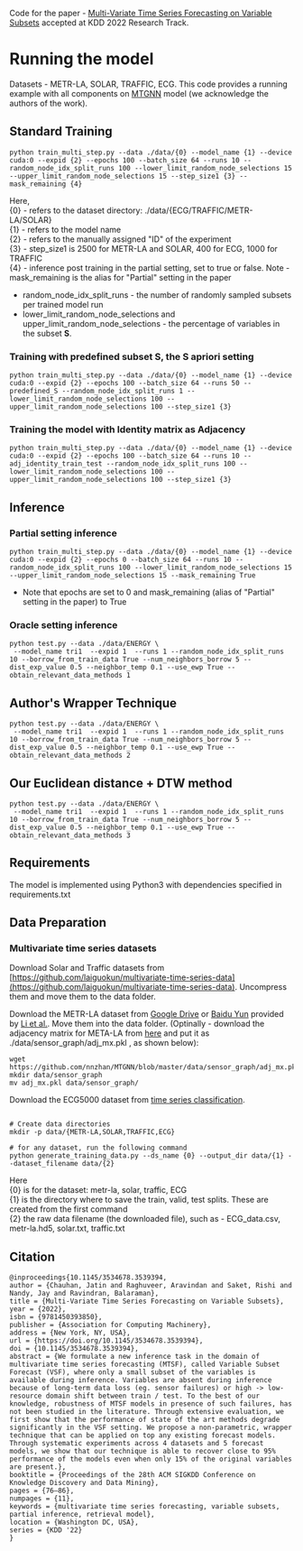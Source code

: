 Code for the paper - [Multi-Variate Time Series Forecasting on Variable Subsets]() accepted at KDD 2022 Research Track.

# Running the model

Datasets - METR-LA, SOLAR, TRAFFIC, ECG. This code provides a running example with all components on [MTGNN](https://github.com/nnzhan/MTGNN) model (we acknowledge the authors of the work).

## Standard Training
```
python train_multi_step.py --data ./data/{0} --model_name {1} --device cuda:0 --expid {2} --epochs 100 --batch_size 64 --runs 10 --random_node_idx_split_runs 100 --lower_limit_random_node_selections 15 --upper_limit_random_node_selections 15 --step_size1 {3} --mask_remaining {4}
```
Here, <br />
{0} - refers to the dataset directory: ./data/{ECG/TRAFFIC/METR-LA/SOLAR} <br />
{1} - refers to the model name <br />
{2} - refers to the manually assigned "ID" of the experiment  <br />
{3} - step_size1 is 2500 for METR-LA and SOLAR, 400 for ECG, 1000 for TRAFFIC <br />
{4} - inference post training in the partial setting, set to true or false. Note - mask_remaining is the alias for "Partial" setting in the paper
* random_node_idx_split_runs - the number of randomly sampled subsets per trained model run
* lower_limit_random_node_selections and upper_limit_random_node_selections - the percentage of variables in the subset **S**.


### Training with predefined subset S, the S apriori setting
```
python train_multi_step.py --data ./data/{0} --model_name {1} --device cuda:0 --expid {2} --epochs 100 --batch_size 64 --runs 50 --predefined_S --random_node_idx_split_runs 1 --lower_limit_random_node_selections 100 --upper_limit_random_node_selections 100 --step_size1 {3}
```


### Training the model with Identity matrix as Adjacency
```
python train_multi_step.py --data ./data/{0} --model_name {1} --device cuda:0 --expid {2} --epochs 100 --batch_size 64 --runs 10 --adj_identity_train_test --random_node_idx_split_runs 100 --lower_limit_random_node_selections 100 --upper_limit_random_node_selections 100 --step_size1 {3}
```


## Inference

### Partial setting inference
```
python train_multi_step.py --data ./data/{0} --model_name {1} --device cuda:0 --expid {2} --epochs 0 --batch_size 64 --runs 10 --random_node_idx_split_runs 100 --lower_limit_random_node_selections 15 --upper_limit_random_node_selections 15 --mask_remaining True
```
* Note that epochs are set to 0 and mask_remaining (alias of "Partial" setting in the paper) to True


### Oracle setting inference
```
python test.py --data ./data/ENERGY \
 --model_name tri1  --expid 1  --runs 1 --random_node_idx_split_runs 10 --borrow_from_train_data True --num_neighbors_borrow 5 --dist_exp_value 0.5 --neighbor_temp 0.1 --use_ewp True --obtain_relevant_data_methods 1
```


## Author's Wrapper Technique
```
python test.py --data ./data/ENERGY \
 --model_name tri1  --expid 1  --runs 1 --random_node_idx_split_runs 10 --borrow_from_train_data True --num_neighbors_borrow 5 --dist_exp_value 0.5 --neighbor_temp 0.1 --use_ewp True --obtain_relevant_data_methods 2
```

## Our Euclidean distance + DTW method
```
python test.py --data ./data/ENERGY \
 --model_name tri1  --expid 1  --runs 1 --random_node_idx_split_runs 10 --borrow_from_train_data True --num_neighbors_borrow 5 --dist_exp_value 0.5 --neighbor_temp 0.1 --use_ewp True --obtain_relevant_data_methods 3
```

## Requirements
The model is implemented using Python3 with dependencies specified in requirements.txt


## Data Preparation


### Multivariate time series datasets

Download Solar and Traffic datasets from [https://github.com/laiguokun/multivariate-time-series-data](https://github.com/laiguokun/multivariate-time-series-data). Uncompress them and move them to the data folder.

Download the METR-LA dataset from [Google Drive](https://drive.google.com/open?id=10FOTa6HXPqX8Pf5WRoRwcFnW9BrNZEIX) or [Baidu Yun](https://pan.baidu.com/s/14Yy9isAIZYdU__OYEQGa_g) provided by [Li et al.](https://github.com/liyaguang/DCRNN.git). Move them into the data folder. (Optinally - download the adjacency matrix for META-LA from [here](https://github.com/nnzhan/MTGNN/blob/master/data/sensor_graph/adj_mx.pkl) and put it as ./data/sensor_graph/adj_mx.pkl , as shown below):
```
wget https://github.com/nnzhan/MTGNN/blob/master/data/sensor_graph/adj_mx.pkl
mkdir data/sensor_graph
mv adj_mx.pkl data/sensor_graph/
```

Download the ECG5000 dataset from [time series classification](http://www.timeseriesclassification.com/description.php?Dataset=ECG5000).

```

# Create data directories
mkdir -p data/{METR-LA,SOLAR,TRAFFIC,ECG}

# for any dataset, run the following command
python generate_training_data.py --ds_name {0} --output_dir data/{1} --dataset_filename data/{2}
```
Here <br />
{0} is for the dataset: metr-la, solar, traffic, ECG <br />
{1} is the directory where to save the train, valid, test splits. These are created from the first command <br />
{2} the raw data filename (the downloaded file), such as - ECG_data.csv, metr-la.hd5, solar.txt, traffic.txt


## Citation

```
@inproceedings{10.1145/3534678.3539394,
author = {Chauhan, Jatin and Raghuveer, Aravindan and Saket, Rishi and Nandy, Jay and Ravindran, Balaraman},
title = {Multi-Variate Time Series Forecasting on Variable Subsets},
year = {2022},
isbn = {9781450393850},
publisher = {Association for Computing Machinery},
address = {New York, NY, USA},
url = {https://doi.org/10.1145/3534678.3539394},
doi = {10.1145/3534678.3539394},
abstract = {We formulate a new inference task in the domain of multivariate time series forecasting (MTSF), called Variable Subset Forecast (VSF), where only a small subset of the variables is available during inference. Variables are absent during inference because of long-term data loss (eg. sensor failures) or high -> low-resource domain shift between train / test. To the best of our knowledge, robustness of MTSF models in presence of such failures, has not been studied in the literature. Through extensive evaluation, we first show that the performance of state of the art methods degrade significantly in the VSF setting. We propose a non-parametric, wrapper technique that can be applied on top any existing forecast models. Through systematic experiments across 4 datasets and 5 forecast models, we show that our technique is able to recover close to 95% performance of the models even when only 15% of the original variables are present.},
booktitle = {Proceedings of the 28th ACM SIGKDD Conference on Knowledge Discovery and Data Mining},
pages = {76–86},
numpages = {11},
keywords = {multivariate time series forecasting, variable subsets, partial inference, retrieval model},
location = {Washington DC, USA},
series = {KDD '22}
}
```
